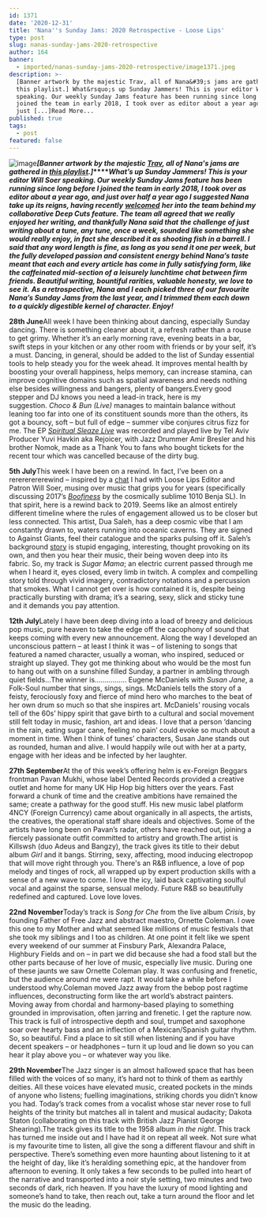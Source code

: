 ```yaml
---
id: 1371
date: '2020-12-31'
title: 'Nana''s Sunday Jams: 2020 Retrospective - Loose Lips'
type: post
slug: nanas-sunday-jams-2020-retrospective
author: 164
banner:
  - imported/nanas-sunday-jams-2020-retrospective/image1371.jpeg
description: >-
  [Banner artwork by the majestic Trav, all of Nana&#39;s jams are gathered in
  this playlist.] What&rsquo;s up Sunday Jammers! This is your editor Will Soer
  speaking. Our weekly Sunday Jams feature has been running since long before I
  joined the team in early 2018, I took over as editor about a year ago, and
  just [...]Read More...
published: true
tags:
  - post
featured: false
---
```

![image](../imported/nanas-sunday-jams-2020-retrospective/image1371.jpeg)**_\[Banner artwork by the majestic [Trav](https://www.backdownwarchild.co.uk/), all of Nana's jams are gathered in [this playlist](https://open.spotify.com/playlist/12UoQ8ov5i6P8BIfm2lOjS?si=jarAn1CXSEuYB9vAxJidOg).\]_****_What’s up Sunday Jammers! This is your editor Will Soer speaking. Our weekly Sunday Jams feature has been running since long before I joined the team in early 2018, I took over as editor about a year ago, and just over half a year ago I suggested Nana take up its reigns, having recently_** [**_welcomed_**](http://loose-lips.co.uk/blog/fantasy-realm) **_her into the team behind my collaborative Deep Cuts feature. The team all agreed that we really enjoyed her writing, and thankfully Nana said that_** **_the challenge of just writing about a tune, any tune, once a week, sounded like something she would really enjoy, in fact she described it as shooting fish in a barrell. I said that any word length is fine, as long as you send it one per week, but the fully developed passion and consistent energy behind Nana’s taste meant that each and every article has come in fully satisfying form, like the caffeinated mid-section of a leisurely lunchtime chat between firm friends. Beautiful writing, bountiful rarities, valuable honesty, we love to see it._** **_As a retrospective, Nana and I each picked three of our favourite Nana’s Sunday Jams from the last year, and I trimmed them each down to a quickly digestible kernel of character. Enjoy!_**

**28th June**All week I have been thinking about dancing, especially Sunday dancing. There is something cleaner about it, a refresh rather than a rouse to get grimy. Whether it’s an early morning rave, evening beats in a bar, swift steps in your kitchen or any other room with friends or by your self, it’s a must. Dancing, in general, should be added to the list of Sunday essential tools to help steady you for the week ahead. It improves mental health by boosting your overall happiness, helps memory, can increase stamina, can improve cognitive domains such as spatial awareness and needs nothing else besides willingness and bangers, plenty of bangers.Every good stepper and DJ knows you need a lead-in track, here is my suggestion. _Choco & Bun (Live)_ manages to maintain balance without leaning too far into one of its constituent sounds more than the others, its got a bouncy, soft – but full of edge – summer vibe conjures citrus fizz for me. The EP [_Spiritual Sleaze Live_](https://rejoicer.bandcamp.com/) was recorded and played live by Tel Aviv Producer Yuvi Havkin aka Rejoicer, with Jazz Drummer Amir Bresler and his brother Nomok, made as a Thank You to fans who bought tickets for the recent tour which was cancelled because of the dirty bug. 

**5th July**This week I have been on a rewind. In fact, I’ve been on a rerererererewind – inspired by a [chat](http://loose-lips.co.uk/blog/nana-the-sunday-jammer?fbclid=IwAR1lf3CbWLVK4uoaiaQ4PmsinRJKjj92ZPgfU8xcZIdU69fFsKDUtZJPrHk) I had with Loose Lips Editor and Patron Will Soer, musing over music that grips you for years (specifically discussing 2017’s [_Boofiness_](https://www.youtube.com/watch?v=G73i0VNJa_c) by the cosmically sublime 1010 Benja SL). In that spirit, here is a rewind back to 2019. Seems like an almost entirely different timeline where the rules of engagement allowed us to be closer but less connected. This artist, Dua Saleh, has a deep cosmic vibe that I am constantly drawn to, waters running into oceanic caverns. They are signed to Against Giants, feel their catalogue and the sparks pulsing off it. Saleh’s background [story](https://www.papermag.com/dua-saleh-interview-2646174752.html?rebelltitem=33#rebelltitem33) is stupid engaging, interesting, thought provoking on its own, and then you hear their music, their being woven deep into its fabric. So, my track is _Sugar Mama_; an electric current passed through me when I heard it, eyes closed, every limb in twitch. A complex and compelling story told through vivid imagery, contradictory notations and a percussion that smokes. What I cannot get over is how contained it is, despite being practically bursting with drama; it’s a searing, sexy, slick and sticky tune and it demands you pay attention.

**12th July**Lately I have been deep diving into a load of breezy and delicious pop music, pure heaven to take the edge off the cacophony of sound that keeps coming with every new announcement. Along the way I developed an unconscious pattern – at least I think it was – of listening to songs that featured a named character, usually a woman, who inspired, seduced or straight up slayed. They got me thinking about who would be the most fun to hang out with on a sunshine filled Sunday, a partner in ambling through quiet fields…The winner is……………. Eugene McDaniels with _Susan Jane_, a Folk-Soul number that sings, sings, sings. McDaniels tells the story of a feisty, ferociously foxy and fierce of mind hero who marches to the beat of her own drum so much so that she inspires art. McDaniels’ rousing vocals tell of the 60s’ hippy spirit that gave birth to a cultural and social movement still felt today in music, fashion, art and ideas. I love that a person ‘dancing in the rain, eating sugar cane, feeling no pain’ could evoke so much about a moment in time. When I think of tunes’ characters, Susan Jane stands out as rounded, human and alive. I would happily wile out with her at a party, engage with her ideas and be infected by her laughter.

**27th September**At the of this week’s offering helm is ex-Foreign Beggars frontman Pavan Mukhi, whose label Dented Records provided a creative outlet and home for many UK Hip Hop big hitters over the years. Fast forward a chunk of time and the creative ambitions have remained the same; create a pathway for the good stuff. His new music label platform 4NCY (Foreign Currency) came about organically in all aspects, the artists, the creatives, the operational staff share ideals and objectives. Some of the artists have long been on Pavan’s radar, others have reached out, joining a fiercely passionate outfit committed to artistry and growth.The artist is Killswsh (duo Adeus and Bangzy), the track gives its title to their debut album _Girl_ and it bangs. Stirring, sexy, affecting, mood inducing electropop that will move right through you. There's an R&B influence, a love of pop melody and tinges of rock, all wrapped up by expert production skills with a sense of a new wave to come. I love the icy, laid back captivating soulful vocal and against the sparse, sensual melody. Future R&B so beautifully redefined and captured. Love love loves.

**22nd November**Today’s track is _Song for Che_ from the live album _Crisis_, by founding Father of Free Jazz and abstract maestro, Ornette Coleman. I owe this one to my Mother and what seemed like millions of music festivals that she took my siblings and I too as children. At one point it felt like we spent every weekend of our summer at Finsbury Park, Alexandra Palace, Highbury Fields and on – in part we did because she had a food stall but the other parts because of her love of music, especially live music. During one of these jaunts we saw Ornette Coleman play. It was confusing and frenetic, but the audience around me were rapt. It would take a while before I understood why.Coleman moved Jazz away from the bebop post ragtime influences, deconstructing form like the art world’s abstract painters. Moving away from chordal and harmony-based playing to something grounded in improvisation, often jarring and frenetic. I get the rapture now. This track is full of introspective depth and soul, trumpet and saxophone soar over hearty bass and an inflection of a Mexican/Spanish guitar rhythm. So, so beautiful. Find a place to sit still when listening and if you have decent speakers – or headphones – turn it up loud and lie down so you can hear it play above you – or whatever way you like. 

**29th November**The Jazz singer is an almost hallowed space that has been filled with the voices of so many, it’s hard not to think of them as earthly deities. All these voices have elevated music, created pockets in the minds of anyone who listens; fuelling imaginations, striking chords you didn’t know you had. Today’s track comes from a vocalist whose star never rose to full heights of the trinity but matches all in talent and musical audacity; Dakota Staton (collaborating on this track with British Jazz Pianist George Shearing).The track gives its title to the 1958 album _in the night_. This track has turned me inside out and I have had it on repeat all week. Not sure what is my favourite time to listen, all give the song a different flavour and shift in perspective. There’s something even more haunting about listening to it at the height of day, like it’s heralding something epic, at the handover from afternoon to evening. It only takes a few seconds to be pulled into heart of the narrative and transported into a noir style setting, two minutes and two seconds of dark, rich heaven. If you have the luxury of mood lighting and someone’s hand to take, then reach out, take a turn around the floor and let the music do the leading.